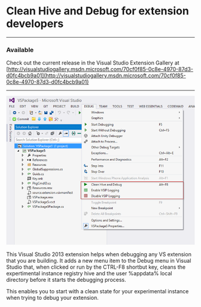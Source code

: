 Clean Hive and Debug for extension developers
==

***
### Available
 Check out the current release in the Visual Studio Extension Gallery at [http://visualstudiogallery.msdn.microsoft.com/70cf0f85-0c8e-4970-87d3-d0fc4bcb9a01](http://visualstudiogallery.msdn.microsoft.com/70cf0f85-0c8e-4970-87d3-d0fc4bcb9a01)

***

![](https://github.com/johnmcbride/CleanHiveAndDebugExtension/blob/master/CleanHiveAndDebugExtension/Resources/Images/Gallery_display_image.png)

This Visual Studio 2013 extension helps when debugging any VS extension that you are building. It adds a new menu item to the Debug menu in Visual Studio that, when clicked or run by the CTRL-F8 shortbut key, cleans the expertimental instance registry hive and the user %appdata% local directory before it starts the debugging process.

This enables you to start with a clean state for your experimental instance when trying to debug your extension.

